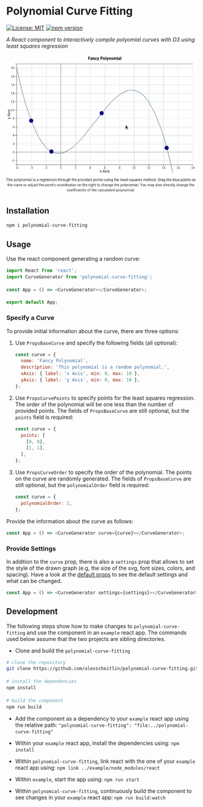 # Polynomial Curve Fitting

[![License: MIT](https://img.shields.io/badge/License-MIT-blue.svg)](https://opensource.org/licenses/MIT)
[![npm version](https://img.shields.io/npm/v/polynomial-curve-fitting.svg?style=flat)](https://www.npmjs.com/package/polynomial-curve-fitting)

_A React component to interactively compile polyomial curves with D3 using least squares regression_

![Preview](./assets/preview.gif)

## Installation

```bash
npm i polynomial-curve-fitting
```

## Usage

Use the react component generating a random curve:

```javascript
import React from 'react';
import CurveGenerator from 'polynomial-curve-fitting';

const App = () => <CurveGenerator></CurveGenerator>;

export default App;
```

### Specify a Curve

To provide initial information about the curve, there are three options:

1. Use `PropsBaseCurve` and specify the following fields (all optional):

   ```javascript
   const curve = {
     name: 'Fancy Polynomial',
     description: 'This polynomial is a random polynomial.',
     xAxis: { label: 'x Axis', min: 0, max: 10 },
     yAxis: { label: 'y Axis', min: 0, max: 10 },
   };
   ```

2. Use `PropsCurvePoints` to specify points for the least squares regression. The order of the polynomial will be one less than the number of provided points. The fields of `PropsBaseCurve` are still optional, but the `points` field is required:

   ```javascript
   const curve = {
     points: [
       [0, 0],
       [1, 1],
     ],
   };
   ```

3. Use `PropsCurveOrder` to specify the order of the polynomial. The points on the curve are randomly generated. The fields of `PropsBaseCurve` are still optional, but the `polynomialOrder` field is required:

   ```javascript
   const curve = {
     polynomialOrder: 2,
   };
   ```

Provide the information about the curve as follows:

```javascript
const App = () => <CurveGenerator curve={curve}></CurveGenerator>;
```

### Provide Settings

In addition to the `curve` prop, there is also a `settings` prop that allows to set the style of the drawn graph (e.g, the size of the svg, font sizes, colors, and spacing). Have a look at the [default props](./src/default-props.ts) to see the default settings and what can be changed.

```javascript
const App = () => <CurveGenerator settings={settings}></CurveGenerator>;
```

## Development

The following steps show how to make changes to `polynomial-curve-fitting` and use the component in an `example` react app. The commands used below assume that the two projects are sibling directories.

- Clone and build the `polynomial-curve-fitting`

```bash
# clone the repository
git clone https://github.com/alexscheitlin/polynomial-curve-fitting.git && cd polynomial-curve-fitting

# install the dependencies
npm install

# build the component
npm run build
```

- Add the component as a dependency to your `example` react app using the relative path: `"polynomial-curve-fitting": "file:../polynomial-curve-fitting"`

- Within your `example` react app, install the dependencies using: `npm install`

- Within `polynomial-curve-fitting`, link react with the one of your `example` react app using: `npm link ../example/node_modules/react`

- Within `example`, start the app using: `npm run start`

- Within `polynomial-curve-fitting`, continuously build the component to see changes in your `example` react app: `npm run build:watch`
